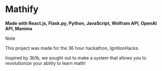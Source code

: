 # Mathify
**Made with React.js, Flask.py, Python, JavaScript, Wolfram API, OpenAI API, Manima**

>[!NOTE]
>This project was made for the 36 hour hackathon, IgnitionHacks.

Inspired by 3b1b, we sought out to make a system that allows you to revolutionize your ability to learn math!

